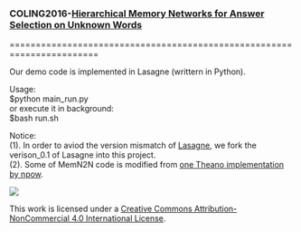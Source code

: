 ### COLING2016-[Hierarchical Memory Networks for Answer Selection on Unknown Words](https://arxiv.org/abs/1609.08843) ###    

=======================================================================    

Our demo code is implemented in Lasagne (writtern in Python).    

Usage:    
$python main_run.py    
or execute it in background:     
$bash run.sh    


Notice:    
(1). In order to aviod the version mismatch of [Lasagne](https://github.com/Lasagne/Lasagne), we fork the verison_0.1 of Lasagne into this project.    
(2). Some of MemN2N code is modified from [one Theano implementation by npow](https://github.com/npow/MemN2N).    

![](https://camo.githubusercontent.com/0e32abe541a386cbaf8370777b4b55c35d31657d/68747470733a2f2f692e6372656174697665636f6d6d6f6e732e6f72672f6c2f62792d6e632f342e302f38387833312e706e67)    

This work is licensed under a [Creative Commons Attribution-NonCommercial 4.0 International License](http://creativecommons.org/licenses/by-nc/4.0/).    